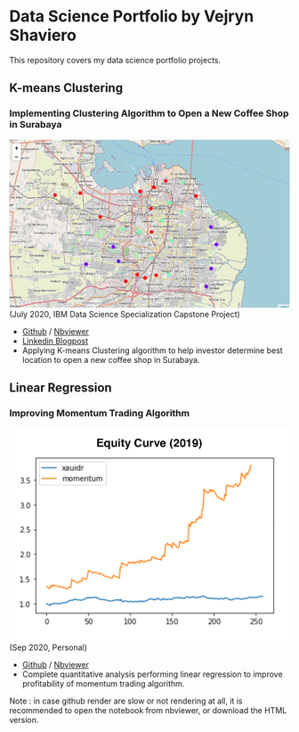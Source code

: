 # Data Science Portfolio by Vejryn Shaviero

This repository covers my data science portfolio projects.

## K-means Clustering

### Implementing Clustering Algorithm to Open a New Coffee Shop in Surabaya
![Clustered Kecamatan](assets/clustering.png)
(July 2020, IBM Data Science Specialization Capstone Project)

- [Github](https://github.com/vejryn/data_science_portfolio/tree/master/Surabaya%20Coffee%20Shop%20Clustering) / [Nbviewer](https://github.com/vejryn/data_science_portfolio/blob/master/Surabaya%20Coffee%20Shop%20Clustering/Surabaya_Coffee_Shop_Clustering.ipynb)
- [Linkedin Blogpost](https://www.linkedin.com/pulse/exploring-data-open-new-coffee-shop-surabaya-vejryn-shaviero/?trackingId=KOvONtflTdGzbgakZlH%2FZQ%3D%3D)
- Applying K-means Clustering algorithm to help investor determine best location to open a new coffee shop in Surabaya.


## Linear Regression

### Improving Momentum Trading Algorithm
![Equity Curve (2019)](assets/equity_curve.png)
(Sep 2020, Personal)

- [Github](https://github.com/vejryn/data_science_portfolio/tree/master/Improving%20Momentum%20Trading%20Algorithm) / [Nbviewer](https://nbviewer.jupyter.org/github/vejryn/data_science_portfolio/blob/master/Improving%20Momentum%20Trading%20Algorithm/Improving_Momentum_Trading_Algorithm.ipynb)
- Complete quantitative analysis performing linear regression to improve profitability of momentum trading algorithm.

Note : in case github render are slow or not rendering at all, it is recommended to open the notebook from nbviewer, or download the HTML version.
